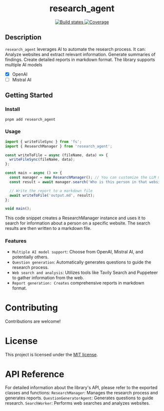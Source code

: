 <h1 align="center" style="border-bottom: none;">research_agent</h1>

<p align="center">
  <a href="ttps://github.com/yousefhany77/research_agent/actions/workflows/test-and-release.yml">
    <img alt="Build states" src="https://github.com/yousefhany77/research_agent/actions/workflows/test-and-release.yml/badge.svg">
  </a>

  <a href="https://github.com/yousefhany77/research_agent/actions">
    <img alt="Coverage" src="https://img.shields.io/endpoint?url=https://gist.githubusercontent.com/yousefhany77/d4cff36886172dd5d7388c1a9199782d/raw/b9c8fd01964c0cb7b0eee55120b1a4dda38777f2/ts-npm-template-coverage.json">
  </a>
</p>

## Description

`research_agent` leverages AI to automate the research process. It can:
Analyze websites and extract relevant information.
Generate summaries of findings.
Create detailed reports in markdown format.
The library supports multiple AI models

- [x] OpenAI
- [ ] Mistral AI

## Getting Started

### Install

```
pnpm add research_agent
```

### Usage

```ts
import { writeFileSync } from 'fs';
import { ResearchManager } from 'research_agent';

const writeToFile = async (fileName, data) => {
  writeFileSync(fileName, data);
};

const main = async () => {
  const manager = new ResearchManager(); // You can customize the LLM model here
  const result = await manager.search('Who is this person in that website "www.youssefhany.dev"?');

  // Write the report to a markdown file
  await writeToFile('output.md', result);
};

void main();
```

This code snippet creates a ResearchManager instance and uses it to search for information about a person on a specific website. The search results are then written to a markdown file.

### Features

- `Multiple AI model support`: Choose from OpenAI, Mistral AI, and potentially others.
- `Question generation`: Automatically generates questions to guide the research process.
- `Web search and analysis`: Utilizes tools like Tavily Search and Puppeteer to gather information from the web.
- `Report generation: Creates` comprehensive reports in markdown format.

# Contributing

Contributions are welcome!

# License

This project is licensed under the [MIT license](LICENSE).

# API Reference

For detailed information about the library's API, please refer to the exported classes and functions:
`ResearchManager`: Manages the research process and generates reports.
`QuestionGeneratorAgent`: Generates questions to guide research.
`SearchWorker`: Performs web searches and analyzes websites.
